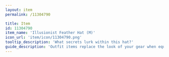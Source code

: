 ```yaml
---
layout: item
permalink: /11304790

title: Item
id: 11304790
item_name: 'Illusionist Feather Hat (M)'
icon_url: 'item/icon/11304790.png'
tooltip_description: 'What secrets lurk within this hat?'
guide_description: 'Outfit items replace the look of your gear when equipped.'
---
```

